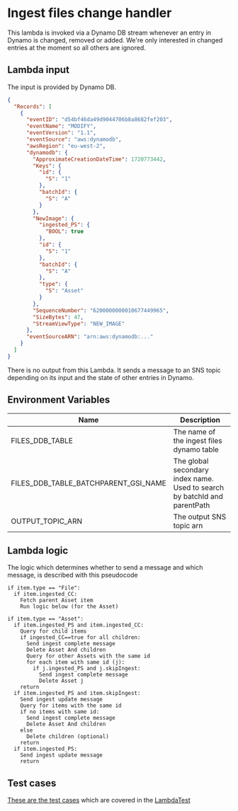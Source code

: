 # Ingest files change handler

This lambda is invoked via a Dynamo DB stream whenever an entry in Dynamo is changed, removed or added.
We're only interested in changed entries at the moment so all others are ignored.

## Lambda input

The input is provided by Dynamo DB.

```json
{
  "Records": [
    {
      "eventID": "d54bf46da49d9044706b8a8682fef203",
      "eventName": "MODIFY",
      "eventVersion": "1.1",
      "eventSource": "aws:dynamodb",
      "awsRegion": "eu-west-2",
      "dynamodb": {
        "ApproximateCreationDateTime": 1720773442,
        "Keys": {
          "id": {
            "S": "1"
          },
          "batchId": {
            "S": "A"
          }
        },
        "NewImage": {
          "ingested_PS": {
            "BOOL": true
          },
          "id": {
            "S": "1"
          },
          "batchId": {
            "S": "A"
          },
          "type": {
            "S": "Asset"
          }
        },
        "SequenceNumber": "6200000000010677449965",
        "SizeBytes": 47,
        "StreamViewType": "NEW_IMAGE"
      },
      "eventSourceARN": "arn:aws:dynamodb:..."
    }
  ]
}
```

There is no output from this Lambda. It sends a message to an SNS topic depending on its input and the state of other
entries in Dynamo.

## Environment Variables

| Name                                 | Description                                                               |
|--------------------------------------|---------------------------------------------------------------------------|
| FILES_DDB_TABLE                      | The name of the ingest files dynamo table                                 |
| FILES_DDB_TABLE_BATCHPARENT_GSI_NAME | The global secondary index name. Used to search by batchId and parentPath |
| OUTPUT_TOPIC_ARN                     | The output SNS topic arn                                                  |

## Lambda logic
The logic which determines whether to send a message and which message, is described with this pseudocode

```text
if item.type == "File":
  if item.ingested_CC:
    Fetch parent Asset item
    Run logic below (for the Asset)
    
if item.type == "Asset":
  if item.ingested_PS and item.ingested_CC:
    Query for child items
    if ingested_CC==true for all children:
      Send ingest complete message
      Delete Asset And children
      Query for other Assets with the same id
      for each item with same id (j):
        if j.ingested_PS and j.skipIngest:
          Send ingest complete message
          Delete Asset j
    return
  if item.ingested_PS and item.skipIngest:
    Send ingest update message
    Query for items with the same id
    if no items with same id:
      Send ingest complete message
      Delete Asset And children
    else
      Delete children (optional)
    return
  if item.ingested_PS:
    Send ingest update message
    return
```

## Test cases

[These are the test cases](./TestCases.md) which are covered in the [LambdaTest](./src/test/scala/uk/gov/nationalarchives/ingestfileschangehandler/LambdaTest.scala)

